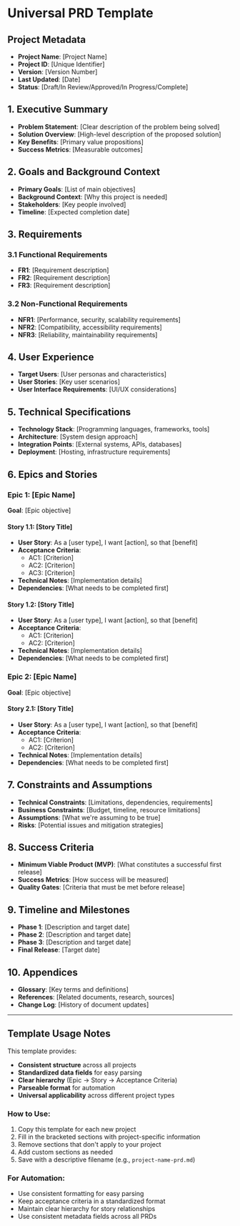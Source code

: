 # Universal PRD Template

## Project Metadata
- **Project Name**: [Project Name]
- **Project ID**: [Unique Identifier]
- **Version**: [Version Number]
- **Last Updated**: [Date]
- **Status**: [Draft/In Review/Approved/In Progress/Complete]

## 1. Executive Summary
- **Problem Statement**: [Clear description of the problem being solved]
- **Solution Overview**: [High-level description of the proposed solution]
- **Key Benefits**: [Primary value propositions]
- **Success Metrics**: [Measurable outcomes]

## 2. Goals and Background Context
- **Primary Goals**: [List of main objectives]
- **Background Context**: [Why this project is needed]
- **Stakeholders**: [Key people involved]
- **Timeline**: [Expected completion date]

## 3. Requirements
### 3.1 Functional Requirements
- **FR1**: [Requirement description]
- **FR2**: [Requirement description]
- **FR3**: [Requirement description]

### 3.2 Non-Functional Requirements
- **NFR1**: [Performance, security, scalability requirements]
- **NFR2**: [Compatibility, accessibility requirements]
- **NFR3**: [Reliability, maintainability requirements]

## 4. User Experience
- **Target Users**: [User personas and characteristics]
- **User Stories**: [Key user scenarios]
- **User Interface Requirements**: [UI/UX considerations]

## 5. Technical Specifications
- **Technology Stack**: [Programming languages, frameworks, tools]
- **Architecture**: [System design approach]
- **Integration Points**: [External systems, APIs, databases]
- **Deployment**: [Hosting, infrastructure requirements]

## 6. Epics and Stories
### Epic 1: [Epic Name]
**Goal**: [Epic objective]

#### Story 1.1: [Story Title]
- **User Story**: As a [user type], I want [action], so that [benefit]
- **Acceptance Criteria**:
  - AC1: [Criterion]
  - AC2: [Criterion]
  - AC3: [Criterion]
- **Technical Notes**: [Implementation details]
- **Dependencies**: [What needs to be completed first]

#### Story 1.2: [Story Title]
- **User Story**: As a [user type], I want [action], so that [benefit]
- **Acceptance Criteria**:
  - AC1: [Criterion]
  - AC2: [Criterion]
- **Technical Notes**: [Implementation details]
- **Dependencies**: [What needs to be completed first]

### Epic 2: [Epic Name]
**Goal**: [Epic objective]

#### Story 2.1: [Story Title]
- **User Story**: As a [user type], I want [action], so that [benefit]
- **Acceptance Criteria**:
  - AC1: [Criterion]
  - AC2: [Criterion]
- **Technical Notes**: [Implementation details]
- **Dependencies**: [What needs to be completed first]

## 7. Constraints and Assumptions
- **Technical Constraints**: [Limitations, dependencies, requirements]
- **Business Constraints**: [Budget, timeline, resource limitations]
- **Assumptions**: [What we're assuming to be true]
- **Risks**: [Potential issues and mitigation strategies]

## 8. Success Criteria
- **Minimum Viable Product (MVP)**: [What constitutes a successful first release]
- **Success Metrics**: [How success will be measured]
- **Quality Gates**: [Criteria that must be met before release]

## 9. Timeline and Milestones
- **Phase 1**: [Description and target date]
- **Phase 2**: [Description and target date]
- **Phase 3**: [Description and target date]
- **Final Release**: [Target date]

## 10. Appendices
- **Glossary**: [Key terms and definitions]
- **References**: [Related documents, research, sources]
- **Change Log**: [History of document updates]

---

## Template Usage Notes

This template provides:
- **Consistent structure** across all projects
- **Standardized data fields** for easy parsing
- **Clear hierarchy** (Epic → Story → Acceptance Criteria)
- **Parseable format** for automation
- **Universal applicability** across different project types

### How to Use:
1. Copy this template for each new project
2. Fill in the bracketed sections with project-specific information
3. Remove sections that don't apply to your project
4. Add custom sections as needed
5. Save with a descriptive filename (e.g., `project-name-prd.md`)

### For Automation:
- Use consistent formatting for easy parsing
- Keep acceptance criteria in a standardized format
- Maintain clear hierarchy for story relationships
- Use consistent metadata fields across all PRDs
